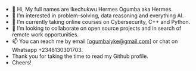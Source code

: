 - 👋 Hi, My full names are Ikechukwu Hermes Ogumba aka Hermes.
- 👀 I’m interested in problem-solving, data reasoning and everything AI.
- 🌱 I’m currently taking online courses on Cybersecurity, C++ and Python.
- 💞️ I’m looking to collaborate on open source projects and in search of remote work opportunities.
- 📫 You can reach me by email [ogumbaiyke@gmail.com] or chat on Whatsapp +2348130301703.
- Thank you for taking the time to read my Github profile.
- Cheers!
<!---
ogumbaiyke/ogumbaiyke is a ✨ special ✨ repository because its `README.md` (this file) appears on your GitHub profile.
You can click the Preview link to take a look at your changes.

--->
